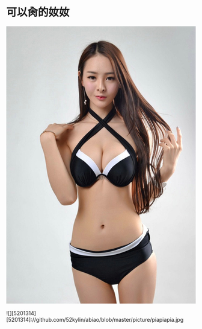 # 可以肏的奻奻

![](https://github.com/52kylin/abiao/blob/master/picture/piapiapia.jpg)

![][5201314]
[5201314]://github.com/52kylin/abiao/blob/master/picture/piapiapia.jpg
